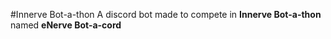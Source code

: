 #Innerve Bot-a-thon
A discord bot made to compete in **Innerve Bot-a-thon** named **eNerve Bot-a-cord**
